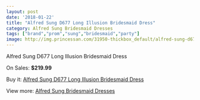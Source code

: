 ```yaml
---
layout: post
date: '2018-01-22'
title: "Alfred Sung D677 Long Illusion Bridesmaid Dress"
category: Alfred Sung Bridesmaid Dresses
tags: ["brand","prom","sung","bridesmaid","party"]
image: http://img.princessan.com/31950-thickbox_default/alfred-sung-d677-long-illusion-bridesmaid-dress.jpg
---
```

Alfred Sung D677 Long Illusion Bridesmaid Dress

On Sales: **$219.99**
<a href="https://www.princessan.com/en/14579-alfred-sung-d677-long-illusion-bridesmaid-dress.html"><amp-img layout="responsive" width="600" height="600" src="//img.princessan.com/31950-thickbox_default/alfred-sung-d677-long-illusion-bridesmaid-dress.jpg" alt="Alfred Sung D677 Long Illusion Bridesmaid Dress 0" /></a>
<a href="https://www.princessan.com/en/14579-alfred-sung-d677-long-illusion-bridesmaid-dress.html"><amp-img layout="responsive" width="600" height="600" src="//img.princessan.com/31951-thickbox_default/alfred-sung-d677-long-illusion-bridesmaid-dress.jpg" alt="Alfred Sung D677 Long Illusion Bridesmaid Dress 1" /></a>

Buy it: [Alfred Sung D677 Long Illusion Bridesmaid Dress](https://www.princessan.com/en/14579-alfred-sung-d677-long-illusion-bridesmaid-dress.html "Alfred Sung D677 Long Illusion Bridesmaid Dress")

View more: [Alfred Sung Bridesmaid Dresses](https://www.princessan.com/en/107- "Alfred Sung Bridesmaid Dresses")